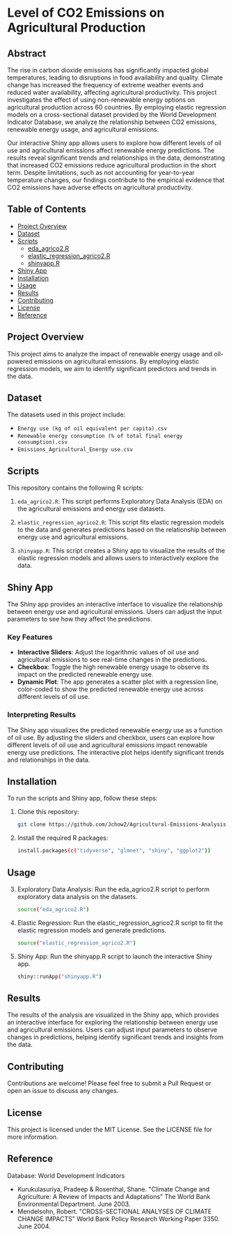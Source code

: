 # Level of CO2 Emissions on Agricultural Production

## Abstract
The rise in carbon dioxide emissions has significantly impacted global temperatures, leading to disruptions in food availability and quality. Climate change has increased the frequency of extreme weather events and reduced water availability, affecting agricultural productivity. This project investigates the effect of using non-renewable energy options on agricultural production across 60 countries. By employing elastic regression models on a cross-sectional dataset provided by the World Development Indicator Database, we analyze the relationship between CO2 emissions, renewable energy usage, and agricultural emissions.

Our interactive Shiny app allows users to explore how different levels of oil use and agricultural emissions affect renewable energy predictions. The results reveal significant trends and relationships in the data, demonstrating that increased CO2 emissions reduce agricultural production in the short term. Despite limitations, such as not accounting for year-to-year temperature changes, our findings contribute to the empirical evidence that CO2 emissions have adverse effects on agricultural productivity.

## Table of Contents
- [Project Overview](#project-overview)
- [Dataset](#dataset)
- [Scripts](#scripts)
  - [eda_agrico2.R](#eda_agrico2r)
  - [elastic_regression_agrico2.R](#elastic_regression_agrico2r)
  - [shinyapp.R](#shinyappr)
- [Shiny App](#shiny-app)
- [Installation](#installation)
- [Usage](#usage)
- [Results](#results)
- [Contributing](#contributing)
- [License](#license)
- [Reference](#reference)

## Project Overview
This project aims to analyze the impact of renewable energy usage and oil-powered emissions on agricultural emissions. By employing elastic regression models, we aim to identify significant predictors and trends in the data.

## Dataset
The datasets used in this project include:
- `Energy use (kg of oil equivalent per capita).csv`
- `Renewable energy consumption (% of total final energy consumption).csv`
- `Emissions_Agricultural_Energy use.csv`

## Scripts
This repository contains the following R scripts:

1. `eda_agrico2.R`: This script performs Exploratory Data Analysis (EDA) on the agricultural emissions and energy use datasets.

2. `elastic_regression_agrico2.R`: This script fits elastic regression models to the data and generates predictions based on the relationship between energy use and agricultural emissions.

3. `shinyapp.R`: This script creates a Shiny app to visualize the results of the elastic regression models and allows users to interactively explore the data.

## Shiny App
The Shiny app provides an interactive interface to visualize the relationship between energy use and agricultural emissions. Users can adjust the input parameters to see how they affect the predictions.

### Key Features
- **Interactive Sliders**: Adjust the logarithmic values of oil use and agricultural emissions to see real-time changes in the predictions.
- **Checkbox**: Toggle the high renewable energy usage to observe its impact on the predicted renewable energy use.
- **Dynamic Plot**: The app generates a scatter plot with a regression line, color-coded to show the predicted renewable energy use across different levels of oil use.

### Interpreting Results
The Shiny app visualizes the predicted renewable energy use as a function of oil use. By adjusting the sliders and checkbox, users can explore how different levels of oil use and agricultural emissions impact renewable energy use predictions. The interactive plot helps identify significant trends and relationships in the data.

## Installation
To run the scripts and Shiny app, follow these steps:

1. Clone this repository:
   ```bash
   git clone https://github.com/Jchow2/Agricultural-Emissions-Analysis.git

2. Install the required R packages:
   ```bash
   install.packages(c("tidyverse", "glmnet", "shiny", "ggplot2"))

## Usage

3. Exploratory Data Analysis: Run the eda_agrico2.R script to perform exploratory data analysis on the datasets.
   ```bash
   source("eda_agrico2.R")

4. Elastic Regression: Run the elastic_regression_agrico2.R script to fit the elastic regression models and generate predictions.
   ```bash
   source("elastic_regression_agrico2.R")

6. Shiny App: Run the shinyapp.R script to launch the interactive Shiny app.
   ```bash
   shiny::runApp("shinyapp.R")

## Results
The results of the analysis are visualized in the Shiny app, which provides an interactive interface for exploring the relationship between energy use and agricultural emissions. Users can adjust input parameters to observe changes in predictions, helping identify significant trends and insights from the data.

## Contributing
Contributions are welcome! Please feel free to submit a Pull Request or open an issue to discuss any changes.

## License
This project is licensed under the MIT License. See the LICENSE file for more information.

## Reference
Database: World Development Indicators
- Kurukulasuriya, Pradeep & Rosenthal, Shane. "Climate Change and Agriculture: A Review of Impacts and Adaptations" The World Bank Environmental Department. June 2003.
- Mendelsohn, Robert. "CROSS-SECTIONAL ANALYSES OF CLIMATE CHANGE IMPACTS" World Bank Policy Research Working Paper 3350. June 2004.



